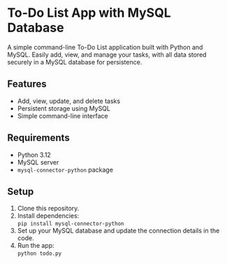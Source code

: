 # To-Do List App with MySQL Database

A simple command-line To-Do List application built with Python and MySQL. Easily add, view, and manage your tasks, with all data stored securely in a MySQL database for persistence.

## Features

- Add, view, update, and delete tasks
- Persistent storage using MySQL
- Simple command-line interface

## Requirements

- Python 3.12
- MySQL server
- `mysql-connector-python` package

## Setup

1. Clone this repository.
2. Install dependencies:  
    `pip install mysql-connector-python`
3. Set up your MySQL database and update the connection details in the code.
4. Run the app:  
    `python todo.py`

